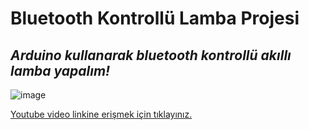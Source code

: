 # Bluetooth Kontrollü Lamba Projesi #

## *Arduino kullanarak bluetooth kontrollü akıllı lamba yapalım!* ##

![image](https://user-images.githubusercontent.com/101178401/179936831-a77c4c90-ffa4-4ee9-a969-144faeffff63.png)

[Youtube video linkine erişmek için tıklayınız.](https://youtu.be/8jBAHOSmSSQ)
